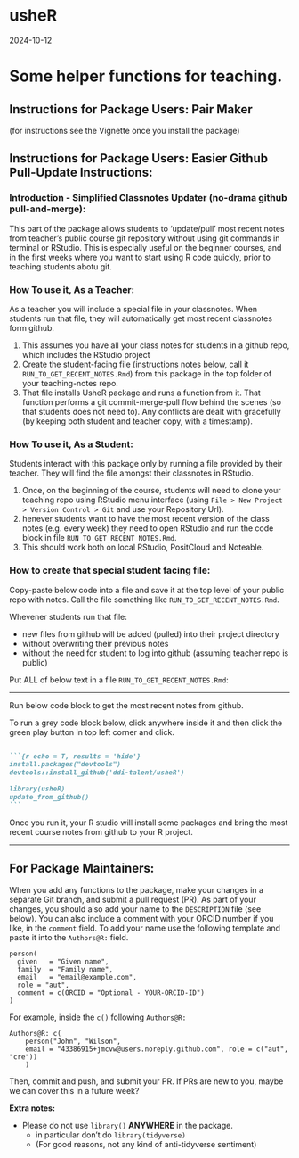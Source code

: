 # usheR

2024-10-12

<!-- Do not manually edit `README.md` -->
<!-- Edit the `README.qmd`, then render. -->
<!-- Also commit and push changes to this and the resulting README.md file. -->
<!-- This makes is easy to incorporate code examples later if we choose. -->

# Some helper functions for teaching.

## Instructions for Package Users: Pair Maker

(for instructions see the Vignette once you install the package)

## Instructions for Package Users: Easier Github Pull-Update Instructions:

### Introduction - Simplified Classnotes Updater (no-drama github pull-and-merge):

This part of the package allows students to ‘update/pull’ most recent
notes from teacher’s public course git repository without using git
commands in terminal or RStudio. This is especially useful on the
beginner courses, and in the first weeks where you want to start using R
code quickly, prior to teaching students abotu git.

### How To use it, As a Teacher:

As a teacher you will include a special file in your classnotes. When
students run that file, they will automatically get most recent
classnotes form github.

1.  This assumes you have all your class notes for students in a github
    repo, which includes the RStudio project
2.  Create the student-facing file (instructions notes below, call it
    `RUN_TO_GET_RECENT_NOTES.Rmd`) from this package in the top folder
    of your teaching-notes repo.
3.  That file installs UsheR package and runs a function from it. That
    function performs a git commit-merge-pull flow behind the scenes (so
    that students does not need to). Any conflicts are dealt with
    gracefully (by keeping both student and teacher copy, with a
    timestamp).

### How To use it, As a Student:

Students interact with this package only by running a file provided by
their teacher. They will find the file amongst their classnotes in
RStudio.

1.  Once, on the beginning of the course, students will need to clone
    your teaching repo using RStudio menu interface (using
    `File > New Project > Version Control > Git` and use your Repository
    Url).
2.  henever students want to have the most recent version of the class
    notes (e.g. every week) they need to open RStudio and run the code
    block in file `RUN_TO_GET_RECENT_NOTES.Rmd`.
3.  This should work both on local RStudio, PositCloud and Noteable.

### How to create that special student facing file:

Copy-paste below code into a file and save it at the top level of your
public repo with notes. Call the file something like
`RUN_TO_GET_RECENT_NOTES.Rmd`.

Whevener students run that file:

- new files from github will be added (pulled) into their project
  directory
- without overwriting their previous notes
- without the need for student to log into github (assuming teacher repo
  is public)

Put ALL of below text in a file `RUN_TO_GET_RECENT_NOTES.Rmd`:

------------------------------------------------------------------------

<!-- start of file RUN_TO_GET_RECENT_NOTES.Rmd-->

Run below code block to get the most recent notes from github.

To run a grey code block below, click anywhere inside it and then click
the green play button in top left corner and click.

```` markdown

```{r echo = T, results = 'hide'}
install.packages("devtools")
devtools::install_github('ddi-talent/usheR')

library(usheR)
update_from_github()
```
````

Once you run it, your R studio will install some packages and bring the
most recent course notes from github to your R project.

------------------------------------------------------------------------

<!-- end of file RUN_TO_GET_RECENT_NOTES.Rmd-->

## For Package Maintainers:

When you add any functions to the package, make your changes in a
separate Git branch, and submit a pull request (PR). As part of your
changes, you should also add your name to the `DESCRIPTION` file (see
below). You can also include a comment with your ORCID number if you
like, in the `comment` field. To add your name use the following
template and paste it into the `Authors@R:` field.

    person(
      given   = "Given name",
      family  = "Family name",
      email   = "email@example.com",
      role = "aut",
      comment = c(ORCID = "Optional - YOUR-ORCID-ID")
    )

For example, inside the `c()` following `Authors@R:`

    Authors@R: c(
        person("John", "Wilson",
        email = "43386915+jmcvw@users.noreply.github.com", role = c("aut", "cre"))
        )

Then, commit and push, and submit your PR. If PRs are new to you, maybe
we can cover this in a future week?

**Extra notes:**

- Please do not use `library()` **ANYWHERE** in the package.
  - in particular don’t do `library(tidyverse)`
  - (For good reasons, not any kind of anti-tidyverse sentiment)
